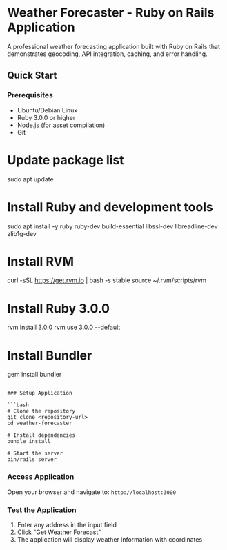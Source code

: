 # Weather Forecaster - Ruby on Rails Application

A professional weather forecasting application built with Ruby on Rails that demonstrates geocoding, API integration, caching, and error handling.

## Quick Start

### Prerequisites

- Ubuntu/Debian Linux
- Ruby 3.0.0 or higher
- Node.js (for asset compilation)
- Git

# Update package list
sudo apt update

# Install Ruby and development tools
sudo apt install -y ruby ruby-dev build-essential libssl-dev libreadline-dev zlib1g-dev

# Install RVM
curl -sSL https://get.rvm.io | bash -s stable
source ~/.rvm/scripts/rvm

# Install Ruby 3.0.0
rvm install 3.0.0
rvm use 3.0.0 --default

# Install Bundler
gem install bundler
```

### Setup Application

```bash
# Clone the repository
git clone <repository-url>
cd weather-forecaster

# Install dependencies
bundle install

# Start the server
bin/rails server
```

### Access Application

Open your browser and navigate to: `http://localhost:3000`

### Test the Application

1. Enter any address in the input field
2. Click "Get Weather Forecast"
3. The application will display weather information with coordinates
